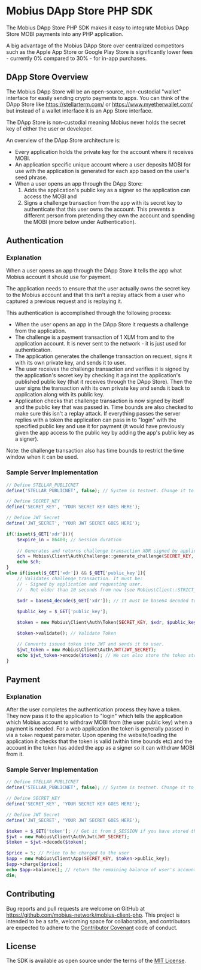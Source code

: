 # Mobius DApp Store PHP SDK

The Mobius DApp Store PHP SDK makes it easy to integrate Mobius DApp Store MOBI payments into any PHP application.

A big advantage of the Mobius DApp Store over centralized competitors such as the Apple App Store or Google Play Store is significantly lower fees - currently 0% compared to 30% - for in-app purchases.

## DApp Store Overview

The Mobius DApp Store will be an open-source, non-custodial "wallet" interface for easily sending crypto payments to apps. You can think of the DApp Store like https://stellarterm.com/ or https://www.myetherwallet.com/ but instead of a wallet interface it is an App Store interface.

The DApp Store is non-custodial meaning Mobius never holds the secret key of either the user or developer.

An overview of the DApp Store architecture is:

- Every application holds the private key for the account where it receives MOBI.
- An application specific unique account where a user deposits MOBI for use with the application is generated for each app based on the user's seed phrase.
- When a user opens an app through the DApp Store:
  1) Adds the application's public key as a signer so the application can access the MOBI and
  2) Signs a challenge transaction from the app with its secret key to authenticate that this user owns the account. This prevents a different person from pretending they own the account and spending the MOBI (more below under Authentication).

## Authentication

### Explanation

When a user opens an app through the DApp Store it tells the app what Mobius account it should use for payment.

The application needs to ensure that the user actually owns the secret key to the Mobius account and that this isn't a replay attack from a user who captured a previous request and is replaying it.

This authentication is accomplished through the following process:

* When the user opens an app in the DApp Store it requests a challenge from the application.
* The challenge is a payment transaction of 1 XLM from and to the application account. It is never sent to the network - it is just used for authentication.
* The application generates the challenge transaction on request, signs it with its own private key, and sends it to user.
* The user receives the challenge transaction and verifies it is signed by the application's secret key by checking it against the application's published public key (that it receives through the DApp Store). Then the user signs the transaction with its own private key and sends it back to application along with its public key.
* Application checks that challenge transaction is now signed by itself and the public key that was passed in. Time bounds are also checked to make sure this isn't a replay attack. If everything passes the server replies with a token the application can pass in to "login" with the specified public key and use it for payment (it would have previously given the app access to the public key by adding the app's public key as a signer).

Note: the challenge transaction also has time bounds to restrict the time window when it can be used.

### Sample Server Implementation

```php
// Define STELLAR_PUBLICNET
define('STELLAR_PUBLICNET', false); // System is testnet. Change it to true for publicnet

// Define SECRET_KEY
define('SECRET_KEY', 'YOUR SECRET KEY GOES HERE');

// Define JWT Secret
define('JWT_SECRET', 'YOUR JWT SECRET GOES HERE');

if(!isset($_GET['xdr'])){
    $expire_in = 86400; // Session duration
    
    // Generates and returns challenge transaction XDR signed by application to user
    $ch = Mobius\Client\Auth\Challenge::generate_challenge(SECRET_KEY, $expire_in);
    echo $ch;
}
else if(isset($_GET['xdr']) && $_GET['public_key']){
    // Validates challenge transaction. It must be:
    // - Signed by application and requesting user.
    // - Not older than 10 seconds from now (see Mobius\Client::STRICT_INTERVAL`)
    
    $xdr = base64_decode($_GET['xdr']); // It must be base64 decoded to pass to Token class

    $public_key = $_GET['public_key'];   

    $token = new Mobius\Client\Auth\Token(SECRET_KEY, $xdr, $public_key);

    $token->validate(); // Validate Token

    // Converts issued token into JWT and sends it to user.
    $jwt_token = new Mobius\Client\Auth\JWT(JWT_SECRET);
    echo $jwt_token->encode($token); // We can also store the token string in PHP $_SESSION
}
```

## Payment

### Explanation

After the user completes the authentication process they have a token. They now pass it to the application to "login" which tells the application which Mobius account to withdraw MOBI from (the user public key) when a payment is needed. For a web application the token is generally passed in via a `token` request parameter. Upon opening the website/loading the application it checks that the token is valid (within time bounds etc) and the account in the token has added the app as a signer so it can withdraw MOBI from it.

### Sample Server Implementation

```php
// Define STELLAR_PUBLICNET
define('STELLAR_PUBLICNET', false); // System is testnet. Change it to true for publicnet

// Define SECRET_KEY
define('SECRET_KEY', 'YOUR SECRET KEY GOES HERE');

// Define JWT Secret
define('JWT_SECRET', 'YOUR JWT SECRET GOES HERE');

$token = $_GET['token']; // Get it from $_SESSION if you have stored there.
$jwt = new Mobius\Client\Auth\Jwt(JWT_SECRET);
$token = $jwt->decode($token);  

$price = 5; // Price to be charged to the user
$app = new Mobius\Client\App(SECRET_KEY, $token->public_key);
$app->charge($price);
echo $app->balance(); // return the remaining balance of user's account
die;
```

## Contributing

Bug reports and pull requests are welcome on GitHub at https://github.com/mobius-network/mobius-client-php. This project is intended to be a safe, welcoming space for collaboration, and contributors are expected to adhere to the [Contributor Covenant](http://contributor-covenant.org) code of conduct.

## License

The SDK is available as open source under the terms of the [MIT License](https://opensource.org/licenses/MIT).
